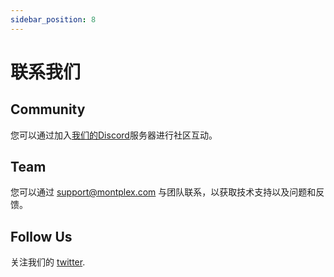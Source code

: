 ```yaml
---
sidebar_position: 8
---
```


# 联系我们


## Community

您可以通过加入[我们的Discord](https://discord.gg/Y5HpjaEMre)服务器进行社区互动。

## Team

您可以通过 [support@montplex.com](mailto:support@montplex.com) 与团队联系，以获取技术支持以及问题和反馈。


## Follow Us

关注我们的 [twitter](https://twitter.com/MontplexDB). 



